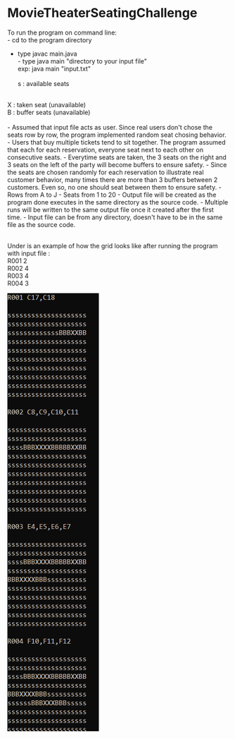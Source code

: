 # MovieTheaterSeatingChallenge

To run the program on command line:
    <br>
    -  cd to the program directory
   <br>
   -   type javac main.java
    <br>
    -  type java main "directory to your input file"
    <br>
    exp: java main "input.txt"
<br><br> 
s : available seats
<br>
X : taken seat (unavailable)
<br>
B : buffer seats (unavailable)
<br><br>
- Assumed that input file acts as user. Since real users don't chose the seats row by row, the program implemented random seat chosing behavior.
- Users that buy multiple tickets tend to sit together. The program assumed that each for each reservation, everyone seat next to each other on consecutive seats.
- Everytime seats are taken, the 3 seats on the right and 3 seats on the left of the party will become buffers to ensure safety.
- Since the seats are chosen randomly for each reservation to illustrate real customer behavior, many times there are more than 3 buffers between 2 customers. Even so, no one should seat between them to ensure safety.
- Rows from A to J
- Seats from 1 to 20
- Output file will be created as the program done executes in the same directory as the source code.
- Multiple runs will be written to the same output file once it created after the first time.
- Input file can be from any directory, doesn't have to be in the same file as the source code.
<br><br>

Under is an example of how the grid looks like after running the program with input file :<br>
R001 2
<br>
R002 4
<br>
R003 4
<br>
R004 3

![Demo](https://github.com/HaiTrieuNg/Turing-Machine-TM-that-simulates-DFA/blob/main/Images/Screenshot%20(604).png)

